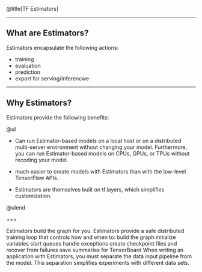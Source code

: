 @title[TF Estimators]

---

## What are Estimators?

Estimators encapsulate the following actions:

* training
* evaluation
* prediction
* export for serving/inferencwe

---

## Why Estimators?

Estimators provide the following benefits:

@ul

* Can run Estimator-based models on a local host or on a distributed multi-server environment without changing your model. Furthermore, you can run Estimator-based models on CPUs, GPUs, or TPUs without recoding your model.

* much easier to create models with Estimators than with the low-level TensorFlow APIs.

* Estimators are themselves built on tf.layers, which simplifies customization.

@ulend

+++


Estimators build the graph for you.
Estimators provide a safe distributed training loop that controls how and when to:
build the graph
initialize variables
start queues
handle exceptions
create checkpoint files and recover from failures
save summaries for TensorBoard
When writing an application with Estimators, you must separate the data input pipeline from the model. This separation simplifies experiments with different data sets.
